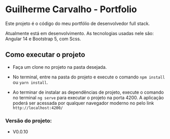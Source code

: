 # Guilherme Carvalho - Portfolio

Este projeto é o código do meu portfólio de desenvolvedor full stack. 

Atualmente está em desenvolvimento. As tecnologias usadas nele são: Angular 14 e Bootstrap 5, com Scss.

## Como executar o projeto
* Faça um clone no projeto na pasta desejada.

* No terminal, entre na pasta do projeto e execute o comando `npm install` ou `yarn install`.

* Ao terminar de instalar as dependências de projeto, execute o comando no terminal `ng serve` para executar o projeto na porta 4200. A aplicação poderá ser acessada por qualquer navegador moderno no pelo link `http://localhost:4200/` 

### Versão do projeto:
* V0.0.10